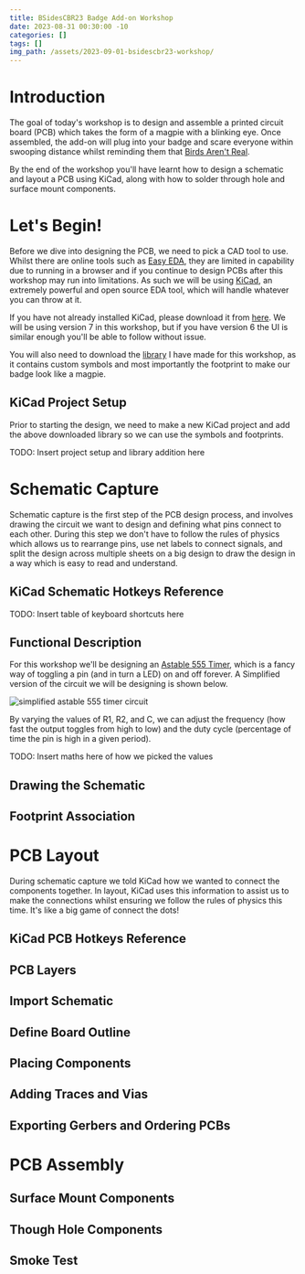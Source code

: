 ```yaml
---
title: BSidesCBR23 Badge Add-on Workshop
date: 2023-08-31 00:30:00 -10
categories: []
tags: []
img_path: /assets/2023-09-01-bsidescbr23-workshop/
---
```


# Introduction

The goal of today's workshop is to design and assemble a printed circuit board (PCB) which takes the form of a magpie with a blinking eye. Once assembled, the add-on will plug into your badge and scare everyone within swooping distance whilst reminding them that [Birds Aren't Real](https://en.wikipedia.org/wiki/Birds_Aren%27t_Real).

By the end of the workshop you'll have learnt how to design a schematic and layout a PCB using KiCad, along with how to solder through hole and surface mount components.

# Let's Begin!

Before we dive into designing the PCB, we need to pick a CAD tool to use. Whilst there are online tools such as [Easy EDA](https://easyeda.com/), they are limited in capability due to running in a browser and if you continue to design PCBs after this workshop may run into limitations. As such we will be using [KiCad](https://www.kicad.org/), an extremely powerful and open source EDA tool, which will handle whatever you can throw at it.

If you have not already installed KiCad, please download it from [here](https://www.kicad.org/download/). We will be using version 7 in this workshop, but if you have version 6 the UI is similar enough you'll be able to follow without issue. 

You will also need to download the [library](TODO) I have made for this workshop, as it contains custom symbols and most importantly the footprint to make our badge look like a magpie.

## KiCad Project Setup

Prior to starting the design, we need to make a new KiCad project and add the above downloaded library so we can use the symbols and footprints.

TODO: Insert project setup and library addition here

# Schematic Capture

Schematic capture is the first step of the PCB design process, and involves drawing the circuit we want to design and defining what pins connect to each other. During this step we don't have to follow the rules of physics which allows us to rearrange pins, use net labels to connect signals, and split the design across multiple sheets on a big design to draw the design in a way which is easy to read and understand.

## KiCad Schematic Hotkeys Reference

TODO: Insert table of keyboard shortcuts here

## Functional Description

For this workshop we'll be designing an [Astable 555 Timer](https://www.allaboutcircuits.com/tools/555-timer-astable-circuit/), which is a fancy way of toggling a pin (and in turn a LED) on and off forever. A Simplified version of the circuit we will be designing is shown below.

![simplified astable 555 timer circuit](astable-555.png)

By varying the values of R1, R2, and C, we can adjust the frequency (how fast the output toggles from high to low) and the duty cycle (percentage of time the pin is high in a given period). 

TODO: Insert maths here of how we picked the values

## Drawing the Schematic

## Footprint Association

# PCB Layout

During schematic capture we told KiCad how we wanted to connect the components together. In layout, KiCad uses this information to assist us to make the connections whilst ensuring we follow the rules of physics this time. It's like a big game of connect the dots!

## KiCad PCB Hotkeys Reference

## PCB Layers

## Import Schematic

## Define Board Outline

## Placing Components

## Adding Traces and Vias

## Exporting Gerbers and Ordering PCBs

# PCB Assembly

## Surface Mount Components

## Though Hole Components

## Smoke Test